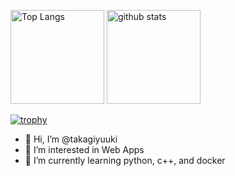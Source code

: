 <p align="left"> 
  <img alt="Top Langs" height="150px" src="https://github-readme-stats.vercel.app/api/top-langs/?username=takagiyuuki&layout=compact&show_icons=true&theme=onedark" />
  <img alt="github stats" height="150px" src="https://github-readme-stats.vercel.app/api?username=takagiyuuki&theme=onedark&show_icons=ture" />
</p>

[![trophy](https://github-profile-trophy.vercel.app/?username=takagiyuuki&theme=onedark&column=7
)](https://github.com/ryo-ma/github-profile-trophy)

- 👋 Hi, I’m @takagiyuuki
- 👀 I’m interested in Web Apps
- 🌱 I’m currently learning python, c++, and docker

<!---
- 💞️ I’m looking to collaborate on ...
- 📫 How to reach me ...
--->


<!---
takagiyuuki/takagiyuuki is a ✨ special ✨ repository because its `README.md` (this file) appears on your GitHub profile.
You can click the Preview link to take a look at your changes.
--->
